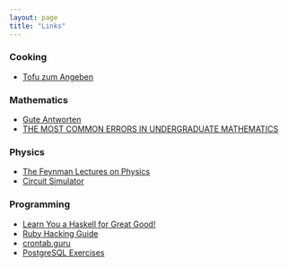 ```yaml
---
layout: page
title: "Links"
---
```

### Cooking
* [Tofu zum Angeben][tofu]

### Mathematics
* [Gute Antworten][ga]
* [THE MOST COMMON ERRORS IN UNDERGRADUATE MATHEMATICS][errors]

### Physics
* [The Feynman Lectures on Physics][feynman]
* [Circuit Simulator](http://www.falstad.com/circuit/)

### Programming
* [Learn You a Haskell for Great Good!][lyah]
* [Ruby Hacking Guide][rhg]
* [crontab.guru](https://crontab.guru/)
* [PostgreSQL Exercises](https://pgexercises.com/)

[tofu]: http://fotografiona.wordpress.com/2012/09/27/tofu-zum-angeben/
[ga]: http://www.mathematik.uni-dortmund.de/lsi/schweizer/PartielleDGL/guteAntworten.html
[errors]: http://www.math.vanderbilt.edu/~schectex/commerrs/
[feynman]: http://www.feynmanlectures.caltech.edu/
[lyah]: http://learnyouahaskell.com/
[rhg]: https://ruby-hacking-guide.github.io/
[pdu]: http://pastebin.com/p9Nmh7Es/
